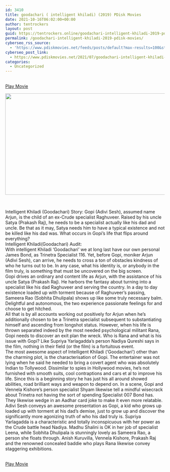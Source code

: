 ```yaml
---
id: 3410
title: goodachari ( intelligent khiladi) (2019) PDisk Movies
date: 2021-10-16T06:02:00+00:00
author: tentrockers
layout: post
guid: https://tentrockers.online/goodachari-intelligent-khiladi-2019-pdisk-movies/
permalink: /goodachari-intelligent-khiladi-2019-pdisk-movies/
cyberseo_rss_source:
  - 'https://www.pdiskmovies.net/feeds/posts/default?max-results=100&start-index=1201'
cyberseo_post_link:
  - https://www.pdiskmovies.net/2021/07/goodachari-intelligent-khiladi-2019.html
categories:
  - Uncategorized
---
```

<a href="https://kuklink.com/1/bnYyZ2U5MDAzaGl4" onclick="window.open('https://kuklink.com/1/bnYyZ2U5MDAzaGl4','popup','width=600,height=600'); return false;" target="popup" rel="noopener"><br /> Play Movie<br /> </a>

<div class="separator">
  <a href="https://www.pdiskmovies.net/2021/07/j" target="_blank" rel="noopener"><img loading="lazy" border="0" data-original-height="330" data-original-width="660" height="320" src="https://1.bp.blogspot.com/-ZaRpoJMfLRg/YPAwZ8otiRI/AAAAAAAAZOg/OLNKXnboMuY2xcs-IcGLr6ElRf_vhlauQCLcBGAsYHQ/w640-h320/goodachari%2B%2528%2Bintelligent%2Bkhiladi%2529%2B%25282019%2529%2BPDisk%2BMovies.jpg" width="640" /></a>
</div>

&nbsp;

<div>
  <div>
    <span>Intelligent Khiladi (Goodachari) Story: Gopi (Adivi Sesh), assumed name Arjun, is the child of an ex-Crude specialist Raghuveer. Raised by his uncle Satya (Prakash Raj), he needs to be a specialist actually like his dad and uncle. Be that as it may, Satya needs him to have a typical existence and not be killed like his dad was. What occurs in Gopi&#8217;s life that flips around everything?&nbsp;</span>
  </div>
  
  <div>
    <span>Intelligent Khiladi(Goodachari) Audit:&nbsp;</span>
  </div>
  
  <div>
    <span>With intelligent Khiladi &#8216;Goodachari&#8217; we at long last have our own personal James Bond, as Trinetra Specialist 116. Yet, before Gopi, moniker Arjun (Adivi Sesh), can arrive, he needs to cross a ton of obstacles kindness of who he turns out to be. In any case, what his identity is, or anybody in the film truly, is something that must be uncovered on the big screen.&nbsp;</span>
  </div>
  
  <div>
    <span>Gopi drives an ordinary and content life as Arjun, with the assistance of his uncle Satya (Prakash Raj). He harbors the fantasy about turning into a specialist like his dad Raghuveer and serving the country. In a day to day existence loaded up with torment because of Raghuveer&#8217;s passing, Sameera Rao (Sobhita Dhulipala) shows up like some truly necessary balm. Delightful and autonomous, the two experience passionate feelings for and choose to get hitched.&nbsp;</span>
  </div>
  
  <div>
    <span>All that is by all accounts working out positively for Arjun when he&#8217;s additionally chosen to be a Trinetra specialist subsequent to substantiating himself and ascending from longshot status. However, when his life is thrown separated indeed by the most needed psychological militant Rana, Gopi needs to discover an exit plan the wreck. Who is Rana and what is his issue with Gopi? Like Supriya Yarlagadda&#8217;s person Nadiya Qureshi says in the film, nothing in their field (or the film) is a fortuitous event.&nbsp;</span>
  </div>
  
  <div>
    <span>The most awesome aspect of Intelligent Khiladi (&#8216;Goodachari&#8217;) other than the charming plot, is the characterisation of Gopi. The entertainer was not lying when he said he needed to bring a covert agent who was absolutely Indian to Tollywood. Dissimilar to spies in Hollywood movies, he&#8217;s not furnished with smooth suits, cool contraptions and cars et al to improve his life. Since this is a beginning story he has just his all around showed abilities, road brilliant ways and weapon to depend on. In a scene, Gopi and Vennela Kishore&#8217;s person specialist Shyam likewise tell a mindful wisecrack about Trinetra not having the sort of spending Specialist 007 Bond has. They likewise wedge in an Aadhar card joke to make it even more relatable.&nbsp;</span>
  </div>
  
  <div>
    <span>Adivi Sesh conveys an awesome presentation as Gopi, a kid who grows up loaded up with torment at his dad&#8217;s demise, just to grow up and discover the significantly more agonizing truth of who his dad truly is. Supriya Yarlagadda is a characteristic and totally inconspicuous with her power as the Crude battle head Nadiya. Madhu Shalini is OK in her job of specialist Leena, while Sobhita Dhulipala is stunningly lovely as Sameera Rao, a person she floats through. Anish Kuruvilla, Vennela Kishore, Prakash Raj and the renowned concealed baddie who plays Rana likewise convey staggering exhibitions.</span>
  </div>
</div>

<a href="https://kuklink.com/1/bnYyZ2U5MDAzaGl4" onclick="window.open('https://kuklink.com/1/bnYyZ2U5MDAzaGl4','popup','width=600,height=600'); return false;" target="popup" rel="noopener"><br /> Play Movie<br /> </a>